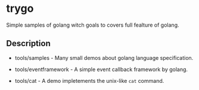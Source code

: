 trygo
=====

Simple samples of golang witch goals to covers full fealture of golang.

Description
-----------

* tools/samples - Many small demos about golang language specification.

* tools/eventframework - A simple event callback framework by golang.

* tools/cat - A demo impletements the unix-like `cat` command.
